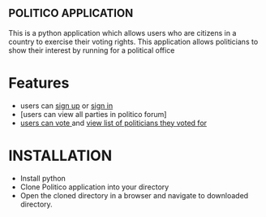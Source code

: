 
## POLITICO APPLICATION
This is a python application which allows users who are citizens in a country to exercise their voting rights. This application allows politicians to show their interest by running for a political office </br>
# Features
* users can [sign up]( https://oscarpson.github.io/Politico-Challenge/UI/) or [sign in]( https://oscarpson.github.io/Politico-Challenge/UI/signin.html)
* [users can view all parties in politico forum]
* [users can vote ]( https://oscarpson.github.io/Politico-Challenge/UI/vote.html) and [view list of politicians they voted for]( https://oscarpson.github.io/Politico-Challenge/UI/votersview.html)

# INSTALLATION
* Install python 
*	Clone Politico application into your directory
*	Open the cloned directory in a  browser  and navigate to downloaded directory.
